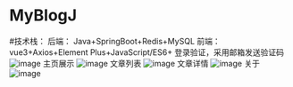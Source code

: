 # MyBlogJ
#技术栈：
  后端： Java+SpringBoot+Redis+MySQL
  前端： vue3+Axios+Element Plus+JavaScript/ES6+ 
登录验证，采用邮箱发送验证码
![image](https://github.com/user-attachments/assets/196a6f9b-ea8b-45f5-af76-c2324b67e402)
主页展示
![image](https://github.com/user-attachments/assets/461dbc1e-6c3a-479b-bcf2-3a0d1e1285a2)
文章列表
![image](https://github.com/user-attachments/assets/a463d8d2-adfe-40dc-881e-ebaadb05dffb)
文章详情
![image](https://github.com/user-attachments/assets/14f8ed35-40a2-424f-8f56-128a56d50811)
关于
![image](https://github.com/user-attachments/assets/8e8402ca-a536-4070-826e-2ad4c67c14f9)
